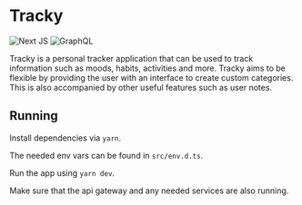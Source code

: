 # Tracky

<p float="left">
<img alt="Next JS" src="https://img.shields.io/badge/next%20js%20-%23000000.svg?&style=for-the-badge&logo=next.js&logoColor=white"/>
<img alt="GraphQL" src="https://img.shields.io/badge/-GraphQL-E10098?style=for-the-badge&logo=graphql"/>
</p>

Tracky is a personal tracker application that can be used to track information such as moods, habits, activities and more. Tracky aims to be flexible by providing the user with an interface to create custom categories. This is also accompanied by other useful features such as user notes.

## Running

Install dependencies via `yarn`.

The needed env vars can be found in `src/env.d.ts`.

Run the app using `yarn dev`.

Make sure that the api gateway and any needed services are also running.
